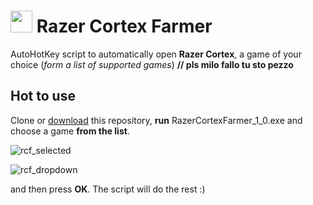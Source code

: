 # <img src="https://imgur.com/tSHitWS.png" alt="" style="width: 35px;"/> Razer Cortex Farmer

AutoHotKey script to automatically open **Razer Cortex**, a game of your choice (*form a list of supported games*) 
**// pls milo fallo tu sto pezzo**

## Hot to use

Clone or [download](https://github.com/isaacimholt/RazerCortexFarmer/archive/master.zip) this repository, **run** RazerCortexFarmer_1_0.exe and choose a game **from the list**.

![rcf_selected](https://imgur.com/iHDuPNX.png)

![rcf_dropdown](https://imgur.com/zPcSYzK.png)

and then press **OK**. The script will do the rest :)




